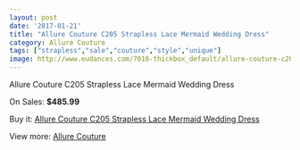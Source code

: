 ```yaml
---
layout: post
date: '2017-01-21'
title: "Allure Couture C205 Strapless Lace Mermaid Wedding Dress"
category: Allure Couture
tags: ["strapless","sale","couture","style","unique"]
image: http://www.eudances.com/7016-thickbox_default/allure-couture-c205-strapless-lace-mermaid-wedding-dress.jpg
---
```

Allure Couture C205 Strapless Lace Mermaid Wedding Dress

On Sales: **$485.99**
<a href="https://www.eudances.com/en/allure-couture/2559-allure-couture-c205-strapless-lace-mermaid-wedding-dress.html"><amp-img layout="responsive" width="600" height="600" src="//www.eudances.com/7016-thickbox_default/allure-couture-c205-strapless-lace-mermaid-wedding-dress.jpg" alt="Allure Couture C205 Strapless Lace Mermaid Wedding Dress 0" /></a>
<a href="https://www.eudances.com/en/allure-couture/2559-allure-couture-c205-strapless-lace-mermaid-wedding-dress.html"><amp-img layout="responsive" width="600" height="600" src="//www.eudances.com/7018-thickbox_default/allure-couture-c205-strapless-lace-mermaid-wedding-dress.jpg" alt="Allure Couture C205 Strapless Lace Mermaid Wedding Dress 1" /></a>
<a href="https://www.eudances.com/en/allure-couture/2559-allure-couture-c205-strapless-lace-mermaid-wedding-dress.html"><amp-img layout="responsive" width="600" height="600" src="//www.eudances.com/7017-thickbox_default/allure-couture-c205-strapless-lace-mermaid-wedding-dress.jpg" alt="Allure Couture C205 Strapless Lace Mermaid Wedding Dress 2" /></a>

Buy it: [Allure Couture C205 Strapless Lace Mermaid Wedding Dress](https://www.eudances.com/en/allure-couture/2559-allure-couture-c205-strapless-lace-mermaid-wedding-dress.html "Allure Couture C205 Strapless Lace Mermaid Wedding Dress")

View more: [Allure Couture](https://www.eudances.com/en/37-allure-couture "Allure Couture")